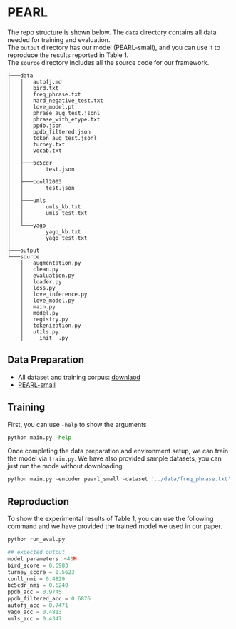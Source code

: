 # PEARL
The repo structure is shown below. The `data` directory contains all data needed for training and evaluation. <br>
The `output` directory has our model (PEARL-small), and you can use it to reproduce the results reported in Table 1. <br>
The `source` directory includes all the source code for our framework.
```
├───data
│   │   autofj.md
│   │   bird.txt
│   │   freq_phrase.txt
│   │   hard_negative_test.txt
│   │   love_model.pt
│   │   phrase_aug_test.jsonl
│   │   phrase_with_etype.txt
│   │   ppdb.json
│   │   ppdb_filtered.json
│   │   token_aug_test.jsonl
│   │   turney.txt
│   │   vocab.txt
│   │
│   ├───bc5cdr
│   │       test.json
│   │
│   ├───conll2003
│   │       test.json
│   │
│   ├───umls
│   │       umls_kb.txt
│   │       umls_test.txt
│   │
│   └───yago
│           yago_kb.txt
│           yago_test.txt
│
├───output
└───source
    │   augmentation.py
    │   clean.py
    │   evaluation.py
    │   loader.py
    │   loss.py
    │   love_inference.py
    │   love_model.py
    │   main.py
    │   model.py
    │   registry.py
    │   tokenization.py
    │   utils.py
    │   __init__.py
```
## Data Preparation
* All dataset and training corpus: [downlaod](https://www.dropbox.com/scl/fi/49c87s9tm8jgf3gwmcz0e/data.zip?rlkey=g47iv7oy5fgonj6obe2d8kiq1&dl=0)
* [PEARL-small](https://www.dropbox.com/scl/fi/96nui29fj6wlj7roy6pl4/output.zip?rlkey=ra0lngk9afyokpqv9xcrptjyz&dl=0)

## Training
First, you can use `-help` to show the arguments
```python
python main.py -help
```
Once completing the data preparation and environment setup, we can train the model via `train.py`.
We have also provided sample datasets, you can just run the mode without downloading.
```python
python main.py -encoder pearl_small -dataset '../data/freq_phrase.txt'
```
## Reproduction
To show the experimental results of Table 1, you can use the following command and 
we have provided the trained model we used in our paper. 

```python
python run_eval.py

## expected output
model parameters：~40M
bird_score = 0.6983
turney_score = 0.5623
conll_nmi = 0.4829
bc5cdr_nmi = 0.6240
ppdb_acc = 0.9745
ppdb_filtered_acc = 0.6876
autofj_acc = 0.7471
yago_acc = 0.4813
umls_acc = 0.4347

```
